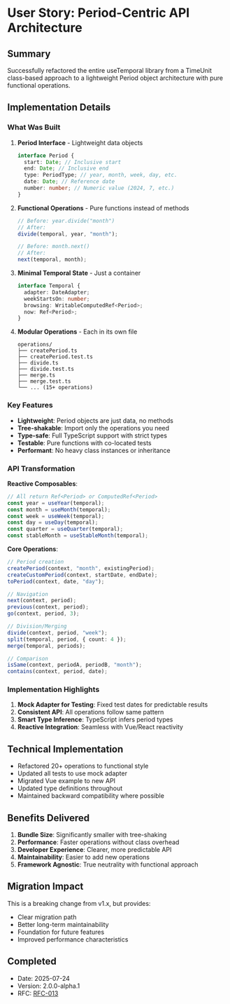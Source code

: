 # User Story: Period-Centric API Architecture

## Summary

Successfully refactored the entire useTemporal library from a TimeUnit class-based approach to a lightweight Period object architecture with pure functional operations.

## Implementation Details

### What Was Built

1. **Period Interface** - Lightweight data objects

   ```typescript
   interface Period {
     start: Date; // Inclusive start
     end: Date; // Inclusive end
     type: PeriodType; // year, month, week, day, etc.
     date: Date; // Reference date
     number: number; // Numeric value (2024, 7, etc.)
   }
   ```

2. **Functional Operations** - Pure functions instead of methods

   ```typescript
   // Before: year.divide("month")
   // After:
   divide(temporal, year, "month");

   // Before: month.next()
   // After:
   next(temporal, month);
   ```

3. **Minimal Temporal State** - Just a container

   ```typescript
   interface Temporal {
     adapter: DateAdapter;
     weekStartsOn: number;
     browsing: WritableComputedRef<Period>;
     now: Ref<Period>;
   }
   ```

4. **Modular Operations** - Each in its own file
   ```
   operations/
   ├── createPeriod.ts
   ├── createPeriod.test.ts
   ├── divide.ts
   ├── divide.test.ts
   ├── merge.ts
   ├── merge.test.ts
   └── ... (15+ operations)
   ```

### Key Features

- **Lightweight**: Period objects are just data, no methods
- **Tree-shakable**: Import only the operations you need
- **Type-safe**: Full TypeScript support with strict types
- **Testable**: Pure functions with co-located tests
- **Performant**: No heavy class instances or inheritance

### API Transformation

**Reactive Composables**:

```typescript
// All return Ref<Period> or ComputedRef<Period>
const year = useYear(temporal);
const month = useMonth(temporal);
const week = useWeek(temporal);
const day = useDay(temporal);
const quarter = useQuarter(temporal);
const stableMonth = useStableMonth(temporal);
```

**Core Operations**:

```typescript
// Period creation
createPeriod(context, "month", existingPeriod);
createCustomPeriod(context, startDate, endDate);
toPeriod(context, date, "day");

// Navigation
next(context, period);
previous(context, period);
go(context, period, 3);

// Division/Merging
divide(context, period, "week");
split(temporal, period, { count: 4 });
merge(temporal, periods);

// Comparison
isSame(context, periodA, periodB, "month");
contains(context, period, date);
```

### Implementation Highlights

1. **Mock Adapter for Testing**: Fixed test dates for predictable results
2. **Consistent API**: All operations follow same pattern
3. **Smart Type Inference**: TypeScript infers period types
4. **Reactive Integration**: Seamless with Vue/React reactivity

## Technical Implementation

- Refactored 20+ operations to functional style
- Updated all tests to use mock adapter
- Migrated Vue example to new API
- Updated type definitions throughout
- Maintained backward compatibility where possible

## Benefits Delivered

1. **Bundle Size**: Significantly smaller with tree-shaking
2. **Performance**: Faster operations without class overhead
3. **Developer Experience**: Clearer, more predictable API
4. **Maintainability**: Easier to add new operations
5. **Framework Agnostic**: True neutrality with functional approach

## Migration Impact

This is a breaking change from v1.x, but provides:

- Clear migration path
- Better long-term maintainability
- Foundation for future features
- Improved performance characteristics

## Completed

- Date: 2025-07-24
- Version: 2.0.0-alpha.1
- RFC: [RFC-013](../RFC/013-period-centric-api.md)
